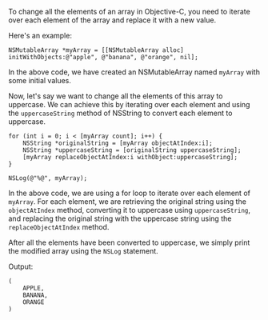 To change all the elements of an array in Objective-C, you need to iterate over each element of the array and replace it with a new value.

Here's an example:

```
NSMutableArray *myArray = [[NSMutableArray alloc] initWithObjects:@"apple", @"banana", @"orange", nil];
```

In the above code, we have created an NSMutableArray named `myArray` with some initial values.

Now, let's say we want to change all the elements of this array to uppercase. We can achieve this by iterating over each element and using the `uppercaseString` method of NSString to convert each element to uppercase.

```
for (int i = 0; i < [myArray count]; i++) {
    NSString *originalString = [myArray objectAtIndex:i];
    NSString *uppercaseString = [originalString uppercaseString];
    [myArray replaceObjectAtIndex:i withObject:uppercaseString];
}

NSLog(@"%@", myArray);
```

In the above code, we are using a for loop to iterate over each element of `myArray`. For each element, we are retrieving the original string using the `objectAtIndex` method, converting it to uppercase using `uppercaseString`, and replacing the original string with the uppercase string using the `replaceObjectAtIndex` method.

After all the elements have been converted to uppercase, we simply print the modified array using the `NSLog` statement.

Output:
```
(
    APPLE,
    BANANA,
    ORANGE
)
```